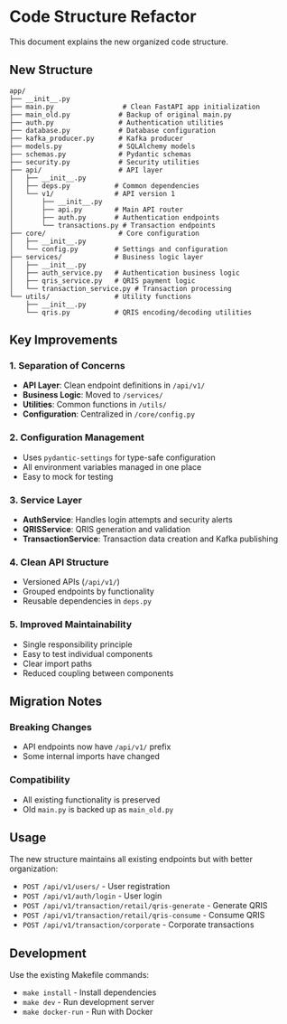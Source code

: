 # Code Structure Refactor

This document explains the new organized code structure.

## New Structure

```
app/
├── __init__.py
├── main.py                 # Clean FastAPI app initialization
├── main_old.py            # Backup of original main.py
├── auth.py                # Authentication utilities
├── database.py            # Database configuration
├── kafka_producer.py      # Kafka producer
├── models.py              # SQLAlchemy models
├── schemas.py             # Pydantic schemas
├── security.py            # Security utilities
├── api/                   # API layer
│   ├── __init__.py
│   ├── deps.py           # Common dependencies
│   └── v1/               # API version 1
│       ├── __init__.py
│       ├── api.py        # Main API router
│       ├── auth.py       # Authentication endpoints
│       └── transactions.py # Transaction endpoints
├── core/                  # Core configuration
│   ├── __init__.py
│   └── config.py         # Settings and configuration
├── services/             # Business logic layer
│   ├── __init__.py
│   ├── auth_service.py   # Authentication business logic
│   ├── qris_service.py   # QRIS payment logic
│   └── transaction_service.py # Transaction processing
└── utils/                # Utility functions
    ├── __init__.py
    └── qris.py           # QRIS encoding/decoding utilities
```

## Key Improvements

### 1. Separation of Concerns
- **API Layer**: Clean endpoint definitions in `/api/v1/`
- **Business Logic**: Moved to `/services/`
- **Utilities**: Common functions in `/utils/`
- **Configuration**: Centralized in `/core/config.py`

### 2. Configuration Management
- Uses `pydantic-settings` for type-safe configuration
- All environment variables managed in one place
- Easy to mock for testing

### 3. Service Layer
- **AuthService**: Handles login attempts and security alerts
- **QRISService**: QRIS generation and validation
- **TransactionService**: Transaction data creation and Kafka publishing

### 4. Clean API Structure
- Versioned APIs (`/api/v1/`)
- Grouped endpoints by functionality
- Reusable dependencies in `deps.py`

### 5. Improved Maintainability
- Single responsibility principle
- Easy to test individual components
- Clear import paths
- Reduced coupling between components

## Migration Notes

### Breaking Changes
- API endpoints now have `/api/v1/` prefix
- Some internal imports have changed

### Compatibility
- All existing functionality is preserved
- Old `main.py` is backed up as `main_old.py`

## Usage

The new structure maintains all existing endpoints but with better organization:

- `POST /api/v1/users/` - User registration
- `POST /api/v1/auth/login` - User login
- `POST /api/v1/transaction/retail/qris-generate` - Generate QRIS
- `POST /api/v1/transaction/retail/qris-consume` - Consume QRIS
- `POST /api/v1/transaction/corporate` - Corporate transactions

## Development

Use the existing Makefile commands:
- `make install` - Install dependencies
- `make dev` - Run development server
- `make docker-run` - Run with Docker